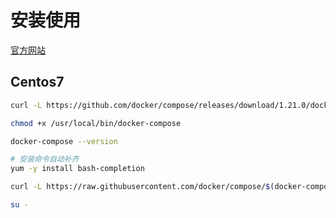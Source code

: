 # 安装使用

[官方网站](https://github.com/docker/compose/releases)

## Centos7

```sh
curl -L https://github.com/docker/compose/releases/download/1.21.0/docker-compose-`uname -s`-`uname -m` > /usr/local/bin/docker-compose

chmod +x /usr/local/bin/docker-compose

docker-compose --version

# 安装命令自动补齐
yum -y install bash-completion 

curl -L https://raw.githubusercontent.com/docker/compose/$(docker-compose version --short)/contrib/completion/bash/docker-compose -o /etc/bash_completion.d/docker-compose

su -
```